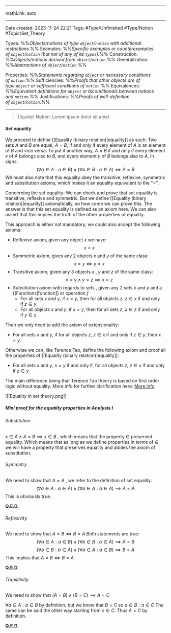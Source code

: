 


---

mathLink: auto

---
Date created: 2023-11-24 22:21
Tags: #Type/Unfinished  #Type/Notion #Topic/Set_Theory 

Types: %%_Objects/notions of type `object`/`notion` with additional restrictions._%% 
Examples: %%_Specific examples or counterexamples of `object`/`notion` (but not of any of its `types`)._%%
Construction: %%_Objects/notions derived from `object`/`notion`._%%
Generalization: %%_Abstractions of `object`/`notion`._%%

Properties: %%_Statements regarding `object` or necessary conditions of `notion`._%%
Sufficiencies: %%_Proofs that other objects are of type `object` or sufficient conditions of `notion`._%%
Equivalences: %%_Equivalent definitions for `object` or biconditionals between notions and `notion`._%%
Justifications: %%_Proofs of well-definition of `object`/`notion`._%%

---  



> [!quote] Notion:
> Lorem ipsum dolor sit amet





#### *Set equality*

We proceed to define [[Equality (binary relation)|equality]] as such: Two sets $A$ and $B$ are equal, $A = B$, if and only if every element of $A$ is an element of $B$ and vice versa. To put it another way, $A = B$ if and only if every element $x$ of $A$ belongs also to $B$, and every element $y$ of $B$ belongs also to $A$. In signs: $$(\forall a \in A:a \in B)\land(\forall b \in B:b \in A) \iff A=B$$We must also note that this equality obey the transitive, reflexive, symmetric and substitution axioms, which makes it an equality equivalent to the "$=$". 

Concerning the set equality: We can check and prove that set equality is transitive, reflexive and symmetric. But we define [[Equality (binary relation)|equality]] axiomatically, so how come we can prove this. The answer is that this set equality is defined as an axiom here. We can also assert that this implies the truth of the other properties of equality.

This approach is either not mandatory, we could also accept the following axioms:
-  Reflexive axiom, given any object $x$ we have: $$x=x$$
-  Symmetric axiom, gives any 2 objects $x$ and $y$  of the same class: $$x=y \Longleftrightarrow y=x$$
-  Transitive axiom, given any 3 objects $x$ , $y$ and $z$ of the same class: $$x=y \land y=z \implies x=z$$
-  Substitution axiom with regards to sets , given any 2 sets $x$ and $y$ and a [[Functions|function]] or operation $f$ 
	- For all sets $x$ and $y$, if $x=y$, then for all objects $z$, $z∈x$ if and only if $z∈y$.
	- For all objects $x$ and $y$, if $x=y$, then for all sets $z$, $x∈z$ if and only if $y∈z$.

Then we only need to add the axiom of extensionality:
- For all sets $x$ and $y$, if for all objects $z$, $z∈x$ if and only if $z∈y$, then $x=y$.

Otherwise we can, like Terence Tao, define the following axiom and proof all the properties of [[Equality (binary relation)|equality]]:
- For all sets $x$ and $y$, $x=y$ if and only if, for all objects $z$, $z∈x$ if and only if $z∈y$.

The main difference being that Terence Tao theory is based on first order logic without equality.
More info for further clarification here: [More info](https://en.wikipedia.org/w/index.php?title=Equality_(mathematics)&oldid=771248940#Equality_in_set_theory)

![[Equality in set theory.png]]



##### Mini proof for the equality properties in Analysis I

###### Substitution
$x \in A \land A=B \implies x\in B$ , which means that the property $\in$ preserved equality. Which means that as long as we define properties in terms of $\in$ we will have a property that preserves equality and abides the axiom of substitution.


###### Symmetry

We need to show that $A=A$ , we refer to the definition of set equality. $$(\forall a \in A:a \in A)\land(\forall a \in A:a \in A) \implies A=A$$ This is obviously true.

**Q.E.D.**


###### Reflexivity

We need to show that $A=B \iff B=A$
Both statements are true: $$(\forall a \in A:a \in B)\land(\forall b \in B:b \in A) \implies A=B$$$$(\forall b \in B:b \in A)\land(\forall a \in A:a \in B) \implies B=A$$
This implies that $A=B \iff B=A$

**Q.E.D.**

###### Transitivity

We need to show that $(A=B)\land (B=C)  \implies A=C$

$\forall a \in A : a\in B$ by definition, but we know that $B=C$ so $a\in B : a \in C$
The same can be said the other way starting from $c\in C$. Thus $A=C$ by definition.

**Q.E.D.**